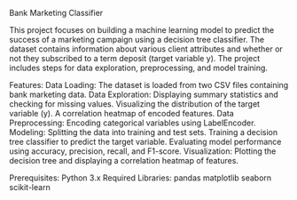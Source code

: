 Bank Marketing Classifier

This project focuses on building a machine learning model to predict the success of a marketing campaign using a decision tree classifier. The dataset contains information about various client attributes and whether or not they subscribed to a term deposit (target variable y). The project includes steps for data exploration, preprocessing, and model training.

Features:
Data Loading: The dataset is loaded from two CSV files containing bank marketing data.
Data Exploration:
Displaying summary statistics and checking for missing values.
Visualizing the distribution of the target variable (y).
A correlation heatmap of encoded features.
Data Preprocessing:
Encoding categorical variables using LabelEncoder.
Modeling:
Splitting the data into training and test sets.
Training a decision tree classifier to predict the target variable.
Evaluating model performance using accuracy, precision, recall, and F1-score.
Visualization:
Plotting the decision tree and displaying a correlation heatmap of features.

Prerequisites:
Python 3.x
Required Libraries:
pandas
matplotlib
seaborn
scikit-learn
